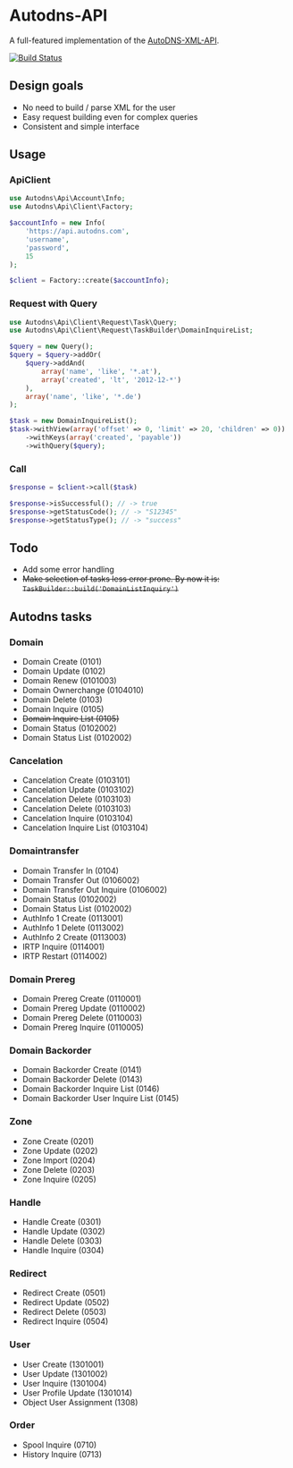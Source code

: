 Autodns-API
===========

A full-featured implementation of the [AutoDNS-XML-API](http://www.internetx.com/en/software/autodns/xml-api.html).

[![Build Status](https://secure.travis-ci.org/tillkahlbrock/autodns-api.png?branch=master)](http://travis-ci.org/tillkahlbrock/autodns-api)

Design goals
------------

 * No need to build / parse XML for the user
 * Easy request building even for complex queries
 * Consistent and simple interface

Usage
-----

### ApiClient

``` php
use Autodns\Api\Account\Info;
use Autodns\Api\Client\Factory;

$accountInfo = new Info(
    'https://api.autodns.com',
    'username',
    'password',
    15
);

$client = Factory::create($accountInfo);
```

### Request with Query

``` php
use Autodns\Api\Client\Request\Task\Query;
use Autodns\Api\Client\Request\TaskBuilder\DomainInquireList;

$query = new Query();
$query = $query->addOr(
    $query->addAnd(
        array('name', 'like', '*.at'),
        array('created', 'lt', '2012-12-*')
    ),
    array('name', 'like', '*.de')
);

$task = new DomainInquireList();
$task->withView(array('offset' => 0, 'limit' => 20, 'children' => 0))
    ->withKeys(array('created', 'payable'))
    ->withQuery($query);
```

### Call

``` php
$response = $client->call($task)

$response->isSuccessful(); // -> true
$response->getStatusCode(); // -> "S12345"
$response->getStatusType(); // -> "success"
```

Todo
----

 * Add some error handling
 * ~~Make selection of tasks less error prone. By now it is: ```TaskBuilder::build('DomainListInquiry')```~~

Autodns tasks
-------------

### Domain

 * Domain Create (0101)
 * Domain Update (0102)
 * Domain Renew (0101003)
 * Domain Ownerchange (0104010)
 * Domain Delete (0103)
 * Domain Inquire (0105)
 * ~~Domain Inquire List (0105)~~
 * Domain Status (0102002)
 * Domain Status List (0102002)

### Cancelation

 * Cancelation Create (0103101)
 * Cancelation Update (0103102)
 * Cancelation Delete (0103103)
 * Cancelation Delete (0103103)
 * Cancelation Inquire (0103104)
 * Cancelation Inquire List (0103104)

### Domaintransfer

 * Domain Transfer In (0104)
 * Domain Transfer Out (0106002)
 * Domain Transfer Out Inquire (0106002)
 * Domain Status (0102002)
 * Domain Status List (0102002)
 * AuthInfo 1 Create (0113001)
 * AuthInfo 1 Delete (0113002)
 * AuthInfo 2 Create (0113003)
 * IRTP Inquire (0114001)
 * IRTP Restart (0114002)

### Domain Prereg

 * Domain Prereg Create (0110001)
 * Domain Prereg Update (0110002)
 * Domain Prereg Delete (0110003)
 * Domain Prereg Inquire (0110005)

### Domain Backorder

 * Domain Backorder Create (0141)
 * Domain Backorder Delete (0143)
 * Domain Backorder Inquire List (0146)
 * Domain Backorder User Inquire List (0145)

### Zone

 * Zone Create (0201)
 * Zone Update (0202)
 * Zone Import (0204)
 * Zone Delete (0203)
 * Zone Inquire (0205)

### Handle

 * Handle Create (0301)
 * Handle Update (0302)
 * Handle Delete (0303)
 * Handle Inquire (0304)

### Redirect

 * Redirect Create (0501)
 * Redirect Update (0502)
 * Redirect Delete (0503)
 * Redirect Inquire (0504)

### User

 * User Create (1301001)
 * User Update (1301002)
 * User Inquire (1301004)
 * User Profile Update (1301014)
 * Object User Assignment (1308)

### Order

 * Spool Inquire (0710)
 * History Inquire (0713)
